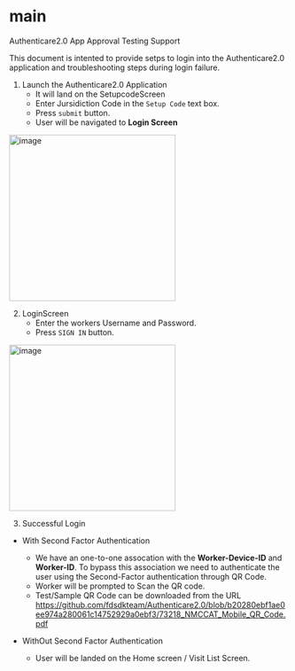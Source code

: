 # main
Authenticare2.0 App Approval Testing Support

This document is intented to provide setps to login into the Authenticare2.0 application and troubleshooting steps during login failure.

1) Launch the Authenticare2.0 Application
   - It will land on the SetupcodeScreen
   - Enter Jursidiction Code in the `Setup Code` text box.
   - Press `submit` button.
   - User will be navigated to **Login Screen**

<img width="300" alt="image" src="https://github.com/user-attachments/assets/feff62b3-3d2f-4a6e-addb-964e553f6120">

2) LoginScreen 
   - Enter the workers Username and Password.
   - Press `SIGN IN` button.
  
<img width="300" alt="image" src="https://github.com/user-attachments/assets/bc00cf3d-2fe5-469d-b22c-72bbafd0cdaa">

3) Successful Login
  - With Second Factor Authentication
    -  We have an one-to-one assocation with the **Worker-Device-ID** and **Worker-ID**.
       To bypass this association we need to authenticate the user using the Second-Factor authentication through QR Code.   
    -  Worker will be prompted to Scan the QR code.
    -  Test/Sample QR Code can be downloaded from the URL
       https://github.com/fdsdkteam/Authenticare2.0/blob/b20280ebf1ae0ee974a280061c14752929a0ebf3/73218_NMCCAT_Mobile_QR_Code.pdf
   
  - WithOut Second Factor Authentication
    - User will be landed on the Home screen / Visit List Screen.
